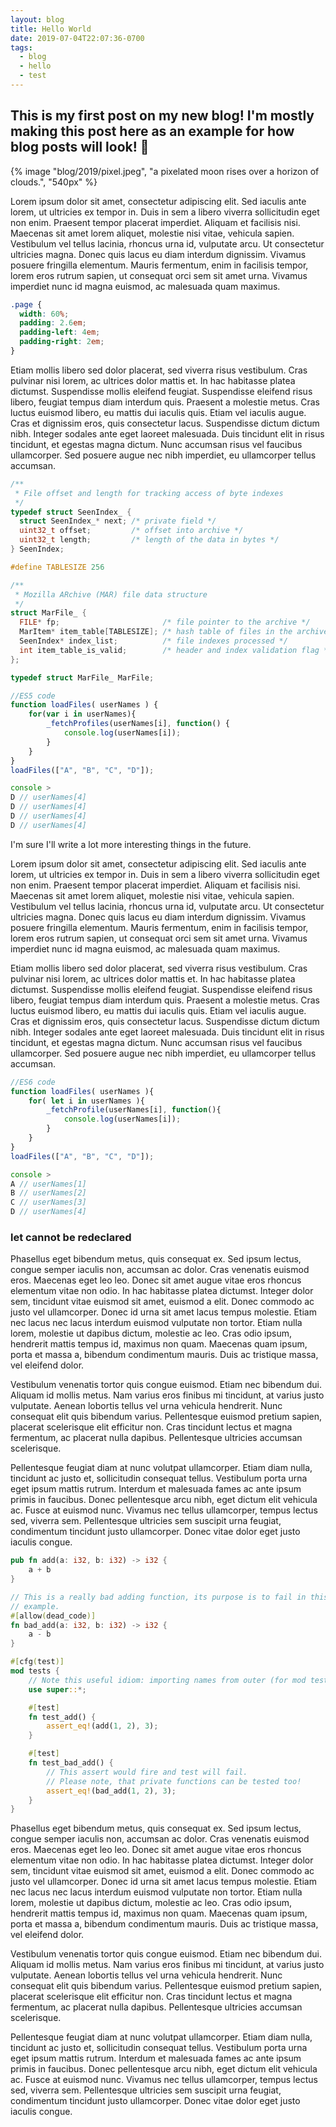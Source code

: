 ```yaml
---
layout: blog
title: Hello World
date: 2019-07-04T22:07:36-0700
tags:
  - blog
  - hello
  - test
---
```

## This is my first post on my new blog! I'm mostly making this post here as an example for how blog posts will look! 🎉

{% image "blog/2019/pixel.jpeg", "a pixelated moon rises over a horizon of clouds.", "540px" %}

Lorem ipsum dolor sit amet, consectetur adipiscing elit. Sed iaculis ante lorem, ut ultricies ex tempor in. Duis in sem a libero viverra sollicitudin eget non enim. Praesent tempor placerat imperdiet. Aliquam et facilisis nisi. Maecenas sit amet lorem aliquet, molestie nisi vitae, vehicula sapien. Vestibulum vel tellus lacinia, rhoncus urna id, vulputate arcu. Ut consectetur ultricies magna. Donec quis lacus eu diam interdum dignissim. Vivamus posuere fringilla elementum. Mauris fermentum, enim in facilisis tempor, lorem eros rutrum sapien, ut consequat orci sem sit amet urna. Vivamus imperdiet nunc id magna euismod, ac malesuada quam maximus.

```css
.page {
  width: 60%;
  padding: 2.6em;
  padding-left: 4em;
  padding-right: 2em;
}
```

Etiam mollis libero sed dolor placerat, sed viverra risus vestibulum. Cras pulvinar nisi lorem, ac ultrices dolor mattis et. In hac habitasse platea dictumst. Suspendisse mollis eleifend feugiat. Suspendisse eleifend risus libero, feugiat tempus diam interdum quis. Praesent a molestie metus. Cras luctus euismod libero, eu mattis dui iaculis quis. Etiam vel iaculis augue. Cras et dignissim eros, quis consectetur lacus. Suspendisse dictum dictum nibh. Integer sodales ante eget laoreet malesuada. Duis tincidunt elit in risus tincidunt, et egestas magna dictum. Nunc accumsan risus vel faucibus ullamcorper. Sed posuere augue nec nibh imperdiet, eu ullamcorper tellus accumsan.

```c
/**
 * File offset and length for tracking access of byte indexes
 */
typedef struct SeenIndex_ {
  struct SeenIndex_* next; /* private field */
  uint32_t offset;         /* offset into archive */
  uint32_t length;         /* length of the data in bytes */
} SeenIndex;

#define TABLESIZE 256

/**
 * Mozilla ARchive (MAR) file data structure
 */
struct MarFile_ {
  FILE* fp;                       /* file pointer to the archive */
  MarItem* item_table[TABLESIZE]; /* hash table of files in the archive */
  SeenIndex* index_list;          /* file indexes processed */
  int item_table_is_valid;        /* header and index validation flag */
};

typedef struct MarFile_ MarFile;
```

```javascript
//ES5 code
function loadFiles( userNames ) {
    for(var i in userNames){
        _fetchProfiles(userNames[i], function() {
            console.log(userNames[i]);
        }
    }
}
loadFiles(["A", "B", "C", "D"]);

console >
D // userNames[4]
D // userNames[4]
D // userNames[4]
D // userNames[4]
```

I'm sure I'll write a lot more interesting things in the future.

Lorem ipsum dolor sit amet, consectetur adipiscing elit. Sed iaculis ante lorem, ut ultricies ex tempor in. Duis in sem a libero viverra sollicitudin eget non enim. Praesent tempor placerat imperdiet. Aliquam et facilisis nisi. Maecenas sit amet lorem aliquet, molestie nisi vitae, vehicula sapien. Vestibulum vel tellus lacinia, rhoncus urna id, vulputate arcu. Ut consectetur ultricies magna. Donec quis lacus eu diam interdum dignissim. Vivamus posuere fringilla elementum. Mauris fermentum, enim in facilisis tempor, lorem eros rutrum sapien, ut consequat orci sem sit amet urna. Vivamus imperdiet nunc id magna euismod, ac malesuada quam maximus.

Etiam mollis libero sed dolor placerat, sed viverra risus vestibulum. Cras pulvinar nisi lorem, ac ultrices dolor mattis et. In hac habitasse platea dictumst. Suspendisse mollis eleifend feugiat. Suspendisse eleifend risus libero, feugiat tempus diam interdum quis. Praesent a molestie metus. Cras luctus euismod libero, eu mattis dui iaculis quis. Etiam vel iaculis augue. Cras et dignissim eros, quis consectetur lacus. Suspendisse dictum dictum nibh. Integer sodales ante eget laoreet malesuada. Duis tincidunt elit in risus tincidunt, et egestas magna dictum. Nunc accumsan risus vel faucibus ullamcorper. Sed posuere augue nec nibh imperdiet, eu ullamcorper tellus accumsan.

```javascript
//ES6 code
function loadFiles( userNames ){
    for( let i in userNames ){
        _fetchProfile(userNames[i], function(){
            console.log(userNames[i]);
        }
    }
}
loadFiles(["A", "B", "C", "D"]);

console >
A // userNames[1]
B // userNames[2]
C // userNames[3]
D // userNames[4]
```

### let cannot be redeclared

Phasellus eget bibendum metus, quis consequat ex. Sed ipsum lectus, congue semper iaculis non, accumsan ac dolor. Cras venenatis euismod eros. Maecenas eget leo leo. Donec sit amet augue vitae eros rhoncus elementum vitae non odio. In hac habitasse platea dictumst. Integer dolor sem, tincidunt vitae euismod sit amet, euismod a elit. Donec commodo ac justo vel ullamcorper. Donec id urna sit amet lacus tempus molestie. Etiam nec lacus nec lacus interdum euismod vulputate non tortor. Etiam nulla lorem, molestie ut dapibus dictum, molestie ac leo. Cras odio ipsum, hendrerit mattis tempus id, maximus non quam. Maecenas quam ipsum, porta et massa a, bibendum condimentum mauris. Duis ac tristique massa, vel eleifend dolor.

Vestibulum venenatis tortor quis congue euismod. Etiam nec bibendum dui. Aliquam id mollis metus. Nam varius eros finibus mi tincidunt, at varius justo vulputate. Aenean lobortis tellus vel urna vehicula hendrerit. Nunc consequat elit quis bibendum varius. Pellentesque euismod pretium sapien, placerat scelerisque elit efficitur non. Cras tincidunt lectus et magna fermentum, ac placerat nulla dapibus. Pellentesque ultricies accumsan scelerisque.

Pellentesque feugiat diam at nunc volutpat ullamcorper. Etiam diam nulla, tincidunt ac justo et, sollicitudin consequat tellus. Vestibulum porta urna eget ipsum mattis rutrum. Interdum et malesuada fames ac ante ipsum primis in faucibus. Donec pellentesque arcu nibh, eget dictum elit vehicula ac. Fusce at euismod nunc. Vivamus nec tellus ullamcorper, tempus lectus sed, viverra sem. Pellentesque ultricies sem suscipit urna feugiat, condimentum tincidunt justo ullamcorper. Donec vitae dolor eget justo iaculis congue.

```rust
pub fn add(a: i32, b: i32) -> i32 {
    a + b
}

// This is a really bad adding function, its purpose is to fail in this
// example.
#[allow(dead_code)]
fn bad_add(a: i32, b: i32) -> i32 {
    a - b
}

#[cfg(test)]
mod tests {
    // Note this useful idiom: importing names from outer (for mod tests) scope.
    use super::*;

    #[test]
    fn test_add() {
        assert_eq!(add(1, 2), 3);
    }

    #[test]
    fn test_bad_add() {
        // This assert would fire and test will fail.
        // Please note, that private functions can be tested too!
        assert_eq!(bad_add(1, 2), 3);
    }
}
```

Phasellus eget bibendum metus, quis consequat ex. Sed ipsum lectus, congue semper iaculis non, accumsan ac dolor. Cras venenatis euismod eros. Maecenas eget leo leo. Donec sit amet augue vitae eros rhoncus elementum vitae non odio. In hac habitasse platea dictumst. Integer dolor sem, tincidunt vitae euismod sit amet, euismod a elit. Donec commodo ac justo vel ullamcorper. Donec id urna sit amet lacus tempus molestie. Etiam nec lacus nec lacus interdum euismod vulputate non tortor. Etiam nulla lorem, molestie ut dapibus dictum, molestie ac leo. Cras odio ipsum, hendrerit mattis tempus id, maximus non quam. Maecenas quam ipsum, porta et massa a, bibendum condimentum mauris. Duis ac tristique massa, vel eleifend dolor.

Vestibulum venenatis tortor quis congue euismod. Etiam nec bibendum dui. Aliquam id mollis metus. Nam varius eros finibus mi tincidunt, at varius justo vulputate. Aenean lobortis tellus vel urna vehicula hendrerit. Nunc consequat elit quis bibendum varius. Pellentesque euismod pretium sapien, placerat scelerisque elit efficitur non. Cras tincidunt lectus et magna fermentum, ac placerat nulla dapibus. Pellentesque ultricies accumsan scelerisque.

Pellentesque feugiat diam at nunc volutpat ullamcorper. Etiam diam nulla, tincidunt ac justo et, sollicitudin consequat tellus. Vestibulum porta urna eget ipsum mattis rutrum. Interdum et malesuada fames ac ante ipsum primis in faucibus. Donec pellentesque arcu nibh, eget dictum elit vehicula ac. Fusce at euismod nunc. Vivamus nec tellus ullamcorper, tempus lectus sed, viverra sem. Pellentesque ultricies sem suscipit urna feugiat, condimentum tincidunt justo ullamcorper. Donec vitae dolor eget justo iaculis congue.
